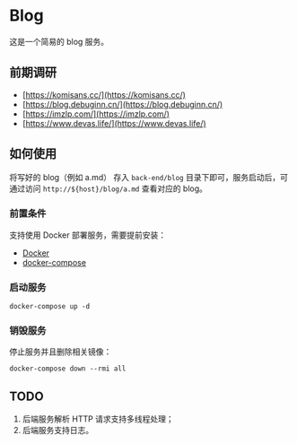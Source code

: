 # Blog

这是一个简易的 blog 服务。

## 前期调研

- [https://komisans.cc/](https://komisans.cc/)
- [https://blog.debuginn.cn/](https://blog.debuginn.cn/)
- [https://imzlp.com/](https://imzlp.com/)
- [https://www.devas.life/](https://www.devas.life/)

## 如何使用

将写好的 blog（例如 a.md） 存入 `back-end/blog` 目录下即可，服务启动后，可通过访问 `http://${host}/blog/a.md` 查看对应的 blog。

### 前置条件

支持使用 Docker 部署服务，需要提前安装：

- [Docker](https://www.docker.com/)
- [docker-compose](https://docs.docker.com/compose/)

### 启动服务

``` shell
docker-compose up -d
```

### 销毁服务

停止服务并且删除相关镜像：

``` shell
docker-compose down --rmi all
```

## TODO

1. 后端服务解析 HTTP 请求支持多线程处理；
2. 后端服务支持日志。